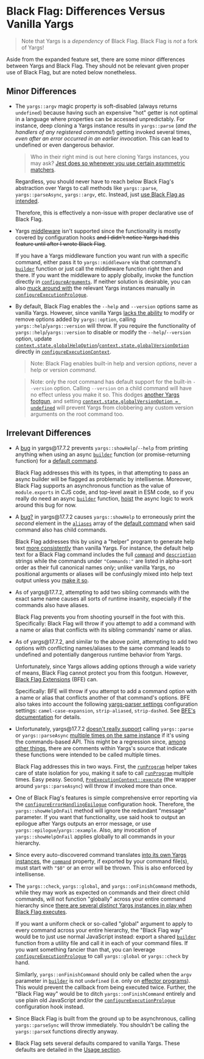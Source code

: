 # Black Flag: Differences Versus Vanilla Yargs

> Note that Yargs is a _dependency_ of Black Flag. Black Flag is _not_ a fork of
> Yargs!

Aside from the expanded feature set, there are some minor differences between
Yargs and Black Flag. They should not be relevant given proper use of Black
Flag, but are noted below nonetheless.

## Minor Differences

- The `yargs::argv` magic property is soft-disabled (always returns `undefined`)
  because having such an expensive "hot" getter is not optimal in a language
  where properties can be accessed unpredictably. For instance, deep cloning a
  Yargs instance results in `yargs::parse` (_and the handlers of any registered
  commands!_) getting invoked several times, _even after an error occurred in an
  earlier invocation_. This can lead to undefined or even dangerous behavior.

  > Who in their right mind is out here cloning Yargs instances, you may ask?
  > [Jest does so whenever you use certain asymmetric matchers][46].

  Regardless, you should never have to reach below Black Flag's abstraction over
  Yargs to call methods like `yargs::parse`, `yargs::parseAsync`, `yargs::argv`,
  etc. Instead, just [use Black Flag as intended][1].

  Therefore, this is effectively a non-issue with proper declarative use of
  Black Flag.

- Yargs [middleware][47] isn't supported since the functionality is mostly
  covered by configuration hooks ~~and I didn't notice Yargs had this feature
  until after I wrote Black Flag~~.

  If you have a Yargs middleware function you want run with a specific command,
  either pass it to `yargs::middleware` via that command's [`builder`][2]
  function or just call the middleware function right then and there. If you
  want the middleware to apply globally, invoke the function directly in
  [`configureArguments`][3]. If neither solution is desirable, you can also
  [muck around with][4] the relevant Yargs instances manually in
  [`configureExecutionPrologue`][5].

- By default, Black Flag enables the `--help` and `--version` options same as
  vanilla Yargs. However, since vanilla Yargs [lacks the ability][6] to modify
  or remove options added by `yargs::option`, calling
  `yargs::help`/`yargs::version` will throw. If you require the functionality of
  `yargs::help`/`yargs::version` to disable or modify the `--help`/`--version`
  option, update
  [`context.state.globalHelpOption`][7]/[`context.state.globalVersionOption`][7]
  directly in [`configureExecutionContext`][8].

  > Note: Black Flag enables built-in help and version _options_, never a help
  > or version _command_.

  > Note: only the root command has default support for the built-in `--version`
  > option. Calling `--version` on a child command will have no effect unless
  > you make it so. This dodges [another Yargs footgun][9], and setting
  > [`context.state.globalVersionOption = undefined`][7] will prevent Yargs from
  > clobbering any custom version arguments on the root command too.

## Irrelevant Differences

- A [bug][10] in yargs\@17.7.2 prevents `yargs::showHelp`/`--help` from printing
  anything when using an async [`builder`][2] function (or promise-returning
  function) for a [default command][11].

  Black Flag addresses this with its types, in that attempting to pass an async
  builder will be flagged as problematic by intellisense. Moreover, Black Flag
  supports an asynchronous function as the value of `module.exports` in CJS
  code, and top-level await in ESM code, so if you really do need an async
  [`builder`][2] function, [hoist][12] the async logic to work around this bug
  for now.

- A [bug?][13] in yargs\@17.7.2 causes `yargs::showHelp` to erroneously print
  the _second_ element in the [`aliases`][14] array of the [default command][11]
  when said command also has child commands.

  Black Flag addresses this by using a "helper" program to generate help text
  [more consistently][13] than vanilla Yargs. For instance, the default help
  text for a Black Flag command includes the full [`command`][2] and
  [`description`][2] strings while the commands under `"Commands:"` are listed
  in alpha-sort order as their full canonical names _only_; unlike vanilla
  Yargs, no positional arguments or aliases will be confusingly mixed into help
  text output unless you [make it so][4].

- As of yargs\@17.7.2, attempting to add two sibling commands with the exact
  same name causes all sorts of runtime insanity, especially if the commands
  also have aliases.

  Black Flag prevents you from shooting yourself in the foot with this.
  Specifically: Black Flag will throw if you attempt to add a command with a
  name or alias that conflicts with its sibling commands' name or alias.

- As of yargs\@17.7.2, and similar to the above point, attempting to add two
  options with conflicting names/aliases to the same command leads to undefined
  and potentially dangerous runtime behavior from Yargs.

  Unfortunately, since Yargs allows adding options through a wide variety of
  means, Black Flag cannot protect you from this footgun. However, [Black Flag
  Extensions][15] (BFE) can.

  Specifically: BFE will throw if you attempt to add a command option with a
  name or alias that conflicts another of that command's options. BFE also takes
  into account the following [yargs-parser settings][16] configuration settings:
  `camel-case-expansion`, `strip-aliased`, `strip-dashed`. See [BFE's
  documentation][15] for details.

- Unfortunately, yargs\@17.7.2 [doesn't really support][17] calling
  `yargs::parse` or `yargs::parseAsync` [multiple times on the same
  instance][18] if it's using the commands-based API. This might be a regression
  since, [among other things][19], there are comments within Yargs's source that
  indicate these functions were intended to be called multiple times.

  Black Flag addresses this in two ways. First, the [`runProgram`][1] helper
  takes care of state isolation for you, making it safe to call
  [`runProgram`][1] multiple times. Easy peasy. Second,
  [`PreExecutionContext::execute`][20] (the wrapper around `yargs::parseAsync`)
  will throw if invoked more than once.

- One of Black Flag's features is simple comprehensive error reporting via the
  [`configureErrorHandlingEpilogue`][21] configuration hook. Therefore, the
  `yargs::showHelpOnFail` method will ignore the redundant "message" parameter.
  If you want that functionality, use said hook to output an epilogue after
  Yargs outputs an error message, or use `yargs::epilogue`/`yargs::example`.
  Also, any invocation of `yargs::showHelpOnFail` applies globally to all
  commands in your hierarchy.

- Since every auto-discovered command translates [into its own Yargs
  instances][4], the [`command`][2] property, if exported by your command
  file(s), must start with `"$0"` or an error will be thrown. This is also
  enforced by intellisense.

- The `yargs::check`, `yargs::global`, and `yargs::onFinishCommand` methods,
  while they may work as expected on commands and their direct child commands,
  will not function "globally" across your entire command hierarchy since [there
  are several _distinct_ Yargs instances in play when Black Flag executes][4].

  If you want a uniform check or so-called "global" argument to apply to every
  command across your entire hierarchy, the "Black Flag way" would be to just
  use normal JavaScript instead: export a shared [`builder`][2] function from a
  utility file and call it in each of your command files. If you want something
  fancier than that, you can leverage [`configureExecutionPrologue`][5] to call
  `yargs::global` or `yargs::check` by hand.

  Similarly, `yargs::onFinishCommand` should only be called when the `argv`
  parameter in [`builder`][2] is not `undefined` (i.e. only on [effector
  programs][4]). This would prevent the callback from being executed twice.
  Further, the "Black Flag way" would be to ditch `yargs::onFinishCommand`
  entirely and use plain old JavaScript and/or the
  [`configureExecutionPrologue`][5] configuration hook instead.

- Since Black Flag is built from the ground up to be asynchronous, calling
  `yargs::parseSync` will throw immediately. You shouldn't be calling the
  `yargs::parseX` functions directly anyway.

- Black Flag sets several defaults compared to vanilla Yargs. These defaults are
  detailed in the [Usage section][22].

[1]: ./docs/index/functions/runProgram.md
[2]: ./docs/index/type-aliases/Configuration.md#type-declaration
[3]: ./docs/index/type-aliases/ConfigureArguments.md
[4]: #advanced-usage
[5]: ./docs/index/type-aliases/ConfigureExecutionPrologue.md
[6]: https://github.com/yargs/yargs/issues/733
[7]: ./docs/util/type-aliases/ExecutionContext.md
[8]: ./docs/index/type-aliases/ConfigureExecutionContext.md
[9]: https://github.com/yargs/yargs/issues/1323
[10]: https://github.com/yargs/yargs/issues/793#issuecomment-704749472
[11]: https://github.com/yargs/yargs/blob/main/docs/advanced.md#default-commands
[12]: https://developer.mozilla.org/en-US/docs/Glossary/Hoisting
[13]: #generating-help-text
[14]: https://github.com/yargs/yargs/blob/main/docs/advanced.md#command-aliases
[15]: https://github.com/Xunnamius/black-flag-extensions
[16]: https://github.com/yargs/yargs-parser?tab=readme-ov-file#configuration
[17]: https://github.com/yargs/yargs/issues/2191
[18]: https://yargs.js.org/docs#api-reference-parseargs-context-parsecallback
[19]: https://github.com/yargs/yargs/issues/1137
[20]: ./docs/util/type-aliases/PreExecutionContext.md
[21]: ./docs/index/type-aliases/ConfigureErrorHandlingEpilogue.md
[22]: #building-and-running-your-cli
[46]:
  https://github.com/jestjs/jest/blob/e7280a2132f454d5939b22c4e9a7a05b30cfcbe6/packages/jest-util/Readme.md#deepcycliccopy
[47]:
  https://github.com/yargs/yargs/blob/HEAD/docs/api.md#user-content-middlewarecallbacks-applybeforevalidation
